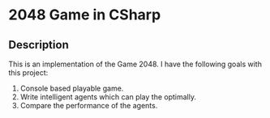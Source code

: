# 2048 Game in CSharp

## Description

This is an implementation of the Game 2048. I have the following goals with this project:

1. Console based playable game.
2. Write intelligent agents which can play the optimally.
3. Compare the performance of the agents.
